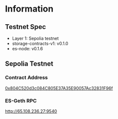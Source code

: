 # Information


## Testnet Spec

* Layer 1: Sepolia testnet
* storage-contracts-v1: v0.1.0
* es-node: v0.1.6

## Sepolia Testnet

### Contract Address

[0x804C520d3c084C805E37A35E90057Ac32831F96f](https://sepolia.etherscan.io/address/0x804C520d3c084C805E37A35E90057Ac32831F96f)

### ES-Geth RPC

http://65.108.236.27:9540
